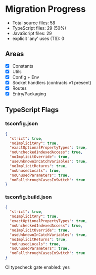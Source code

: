 # Migration Progress

- Total source files: 58
- TypeScript files: 29 (50%)
- JavaScript files: 29
- explicit 'any' uses (TS): 0

## Areas
- [x] Constants
- [x] Utils
- [x] Config + Env
- [x] Socket handlers (contracts v1 present)
- [x] Routes
- [x] Entry/Packaging

## TypeScript Flags
### tsconfig.json
```json
{
  "strict": true,
  "noImplicitAny": true,
  "exactOptionalPropertyTypes": true,
  "noUncheckedIndexedAccess": true,
  "noImplicitOverride": true,
  "useUnknownInCatchVariables": true,
  "noImplicitReturns": true,
  "noUnusedLocals": true,
  "noUnusedParameters": true,
  "noFallthroughCasesInSwitch": true
}
```
### tsconfig.build.json
```json
{
  "strict": true,
  "noImplicitAny": true,
  "exactOptionalPropertyTypes": true,
  "noUncheckedIndexedAccess": true,
  "noImplicitOverride": true,
  "useUnknownInCatchVariables": true,
  "noImplicitReturns": true,
  "noUnusedLocals": true,
  "noUnusedParameters": true,
  "noFallthroughCasesInSwitch": true
}
```

CI typecheck gate enabled: yes
